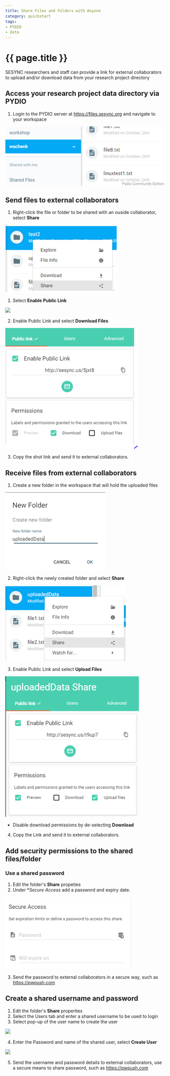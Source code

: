 ```yaml
---
title: Share Files and Folders with Anyone
category: quickstart
tags:
- PYDIO
- data
---
```


# {{ page.title }}

SESYNC researchers and staff can provide a link for external collaborators to upload and/or download data from your research project directory

## Access your research project data directory via PYDIO

1. Login to the PYDIO server at <https://files.sesync.org> and navigate to your workspace

![](/assets/images/PYDIOfiles/file00.PNG)

## Send files to external collaborators

1. Right-click the file or folder to be shared with an ouside collaborator, select **Share**

![](/assets/images/PYDIOfiles/file01.PNG)

1. Select **Enable Public Link**

![](/assets/images/PYDIOfile/sendfile00.PNG)

2. Enable Public Link and select **Download Files**

![](/assets/images/PYDIOfiles/sendfile00.PNG)

3. Copy the shot link and send it to external collaborators.

## Receive files from external collaborators



1. Create a new folder in the workspace that will hold the uploaded files

![](/assets/images/PYDIOfiles/receivefile01.PNG)

2. Right-click the newly created folder and select **Share**

![](/assets/images/PYDIOfiles/receivefile02.PNG)

3. Enable Public Link and select **Upload Files**

![](/assets/images/PYDIOfiles/receivefile03.PNG)

  * Disable download permissions by de-selecting **Download**  
4. Copy the Link and send it to external collaborators.

## Add security permissions to the shared files/folder

### Use a shared password 

1. Edit the folder's **Share** propeties
2. Under **Secure Access* add a password and expiry date.

![](/assets/images/PYDIOfiles/file02.PNG)

3. Send the password to external collaborators in a secure way, such as <https://pwpush.com>  

## Create a shared username and password

1. Edit the folder's **Share** properties
2. Select the Users tab and enter a shared username to be used to login
3. Select pop-up of the user name to create the user

![](/assets/images/receivefile/file03.PNG)

4. Enter the Password and name of the shared user, select **Create User**

![](/assets/images/receivefile/file04.PNG)

5. Send the username and password details to external collaborators, use a secure means to share password, such as <https://pwpush.com>  
